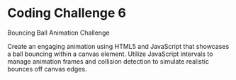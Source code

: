 # Coding Challenge 6
Bouncing Ball Animation Challenge

Create an engaging animation using HTML5 and JavaScript that showcases a ball bouncing within a canvas element. Utilize JavaScript intervals to manage animation frames and collision detection to simulate realistic bounces off canvas edges.

